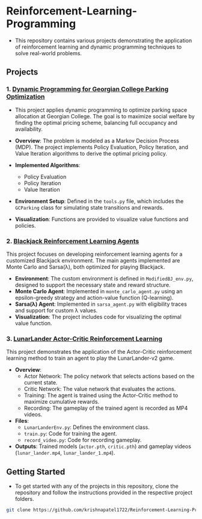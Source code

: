 # Reinforcement-Learning-Programming

- This repository contains various projects demonstrating the application of reinforcement learning and dynamic programming techniques to solve real-world problems.

## Projects

### 1. **[Dynamic Programming for Georgian College Parking Optimization](./Dynamic%20Programming%20for%20Georgian%20College%20Parking%20Optimization/)**

- This project applies dynamic programming to optimize parking space allocation at Georgian College. The goal is to maximize social welfare by finding the optimal pricing scheme, balancing full occupancy and availability.

- **Overview**: The problem is modeled as a Markov Decision Process (MDP). The project implements Policy Evaluation, Policy Iteration, and Value Iteration algorithms to derive the optimal pricing policy.
- **Implemented Algorithms**:
  - Policy Evaluation
  - Policy Iteration
  - Value Iteration
- **Environment Setup**: Defined in the `tools.py` file, which includes the `GCParking` class for simulating state transitions and rewards.
- **Visualization**: Functions are provided to visualize value functions and policies.


### 2. **[Blackjack Reinforcement Learning Agents](./Blackjack%20Reinforcement%20Learning%20Agents/)**

This project focuses on developing reinforcement learning agents for a customized Blackjack environment. The main agents implemented are Monte Carlo and Sarsa(λ), both optimized for playing Blackjack.

- **Environment**: The custom environment is defined in `ModifiedBJ_env.py`, designed to support the necessary state and reward structure.
- **Monte Carlo Agent**: Implemented in `monte_carlo_agent.py` using an epsilon-greedy strategy and action-value function (Q-learning).
- **Sarsa(λ) Agent**: Implemented in `sarsa_agent.py` with eligibility traces and support for custom λ values.
- **Visualization**: The project includes code for visualizing the optimal value function.


### 3. **[LunarLander Actor-Critic Reinforcement Learning](./LunarLander%20Actor-Critic%20Reinforcement%20Learning/)**

This project demonstrates the application of the Actor-Critic reinforcement learning method to train an agent to play the LunarLander-v2 game.

- **Overview**: 
  - Actor Network: The policy network that selects actions based on the current state.
  - Critic Network: The value network that evaluates the actions.
  - Training: The agent is trained using the Actor-Critic method to maximize cumulative rewards.
  - Recording: The gameplay of the trained agent is recorded as MP4 videos.
- **Files**:
  - `LunarLanderEnv.py`: Defines the environment class.
  - `train.py`: Code for training the agent.
  - `record_video.py`: Code for recording gameplay.
- **Outputs**: Trained models (`actor.pth`, `critic.pth`) and gameplay videos (`lunar_lander.mp4`, `lunar_lander_1.mp4`).


## Getting Started

- To get started with any of the projects in this repository, clone the repository and follow the instructions provided in the respective project folders.

```bash
git clone https://github.com/krishnapatel1722/Reinforcement-Learning-Programming.git
```
